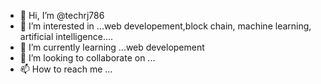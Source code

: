 - 👋 Hi, I’m @techrj786
- 👀 I’m interested in ...web developement,block chain, machine learning, artificial intelligence....
- 🌱 I’m currently learning ...web developement
- 💞️ I’m looking to collaborate on ...
- 📫 How to reach me ...

<!---
techrj786/techrj786 is a ✨ special ✨ repository because its `README.md` (this file) appears on your GitHub profile.
You can click the Preview link to take a look at your changes.
--->

